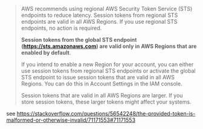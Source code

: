 > AWS recommends using regional AWS Security Token Service (STS) endpoints to reduce latency. Session tokens from regional STS endpoints are valid in all AWS Regions. If you use regional STS endpoints, no action is required.
>
> **Session tokens from the global STS endpoint (https://sts.amazonaws.com) are valid only in AWS Regions that are enabled by default**. 
>
> If you intend to enable a new Region for your account, you can either use session tokens from regional STS endpoints or activate the global STS endpoint to issue session tokens that are valid in all AWS Regions. You can do this in Account Settings in the IAM console.
>
> Session tokens that are valid in all AWS Regions are larger. If you store session tokens, these larger tokens might affect your systems.

see https://stackoverflow.com/questions/56542248/the-provided-token-is-malformed-or-otherwise-invalid/71171553#71171553